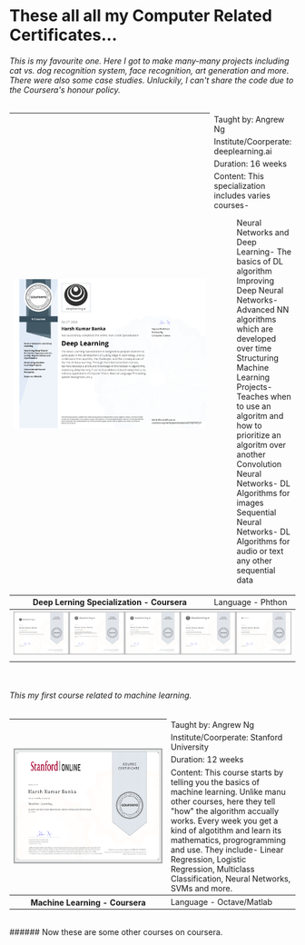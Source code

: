 # These all all my Computer Related Certificates...

###### This is my favourite one. Here I got to make many-many projects including cat vs. dog recognition system, face recognition, art generation and more. There were also some case studies. Unluckily, I can't share the code due to the Coursera's honour policy.

<table>
<thead>
  <tr>
    <th rowspan="4" width="75%"><img src="Coursera Specialization- Deep Learning.png" alt="Convolution Neural Networks" width="100%"></th>
    <td>Taught by: Angrew Ng</td>
  </tr>
  <tr>
    <td>Institute/Coorperate: deeplearning.ai </td>
  </tr>
  <tr>
    <td>Duration: 16 weeks</td>
  </tr>
  <tr>
    <td>Content: This specialization includes varies courses-<br><dl><dd>Neural Networks and Deep Learning- The basics of DL algorithm</dd><dd>Improving Deep Neural Networks- Advanced  NN algorithms which are developed over time</dd><dd>Structuring Machine Learning Projects- Teaches when to use an algoritm and how to prioritize an algoritm over another</dd><dd>Convolution Neural Networks- DL Algorithms for images</dd><dd>Sequential Neural Networks- DL Algorithms for audio or text any other sequential data</dd></dl> </td>
  </tr>
</thead>
<tbody>
  <tr>
    <th> Deep Lerning Specialization - Coursera</th>
    <td>Language - Phthon</td>
  </tr>
  <tr>
    <th colspan="2"><img src="Coursera Course- Neural Networks and Deep Learning.png" alt="Image" width="20%"><img src="Coursera Course- Improving Deep Neural Networks.png" alt="Image" width="20%"><img src="Coursera Course- Structuring Machine Learning Projects.png" alt="Image" width="20%"><img src="Coursera Course- Convolutional Neural Networks.png" alt="Image" width="20%"><img src="Coursera Course- Sequence Models.png" width="20%"></th>
  </tr>
  <tr>
    <td colspan="2"></td>
  </tr>
</tbody>
</table>

<br>

###### This my first course related to machine learning.
<table>
<thead>
  <tr></tr>
  <tr>
    <th rowspan="4" width = "55%"><img src="Coursera Course- Machine Learning by Stanford.png" alt="Image" width="100%"></th>
    <td>Taught by: Angrew Ng</td>
  </tr>
  <tr>
    <td>Institute/Coorperate: Stanford University</td>
  </tr>
  <tr>
    <td>Duration: 12 weeks</td>
  </tr>
  <tr>
    <td>Content: This course starts by telling you the basics of machine learning. Unlike manu other courses, here they tell "how" the algorithm accually works. Every week you get a kind of algotithm and learn its mathematics, progrogramming and use. They include- Linear Regression, Logistic Regression, Multiclass Classification, Neural Networks, SVMs and more.</td>
  </tr>
</thead>
<tbody>
  <tr>
    <th>Machine Learning -  Coursera</th>
    <td>Language - Octave/Matlab</td>
  </tr>
</tbody>
</table>


<br>
###### Now these are some other courses on coursera.

